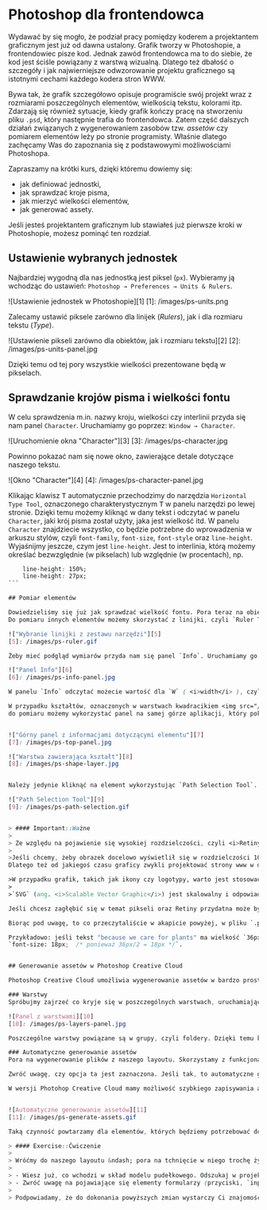 # Photoshop dla frontendowca

Wydawać by się mogło, że podział pracy pomiędzy koderem a projektantem graficznym jest już od dawna ustalony. Grafik tworzy w Photoshopie, a frontendowiec pisze kod. Jednak zawód frontendowca ma to do siebie, że kod jest ściśle powiązany z warstwą wizualną. Dlatego też dbałość o szczegóły i jak najwierniejsze odwzorowanie projektu graficznego są istotnymi cechami każdego kodera stron WWW.

Bywa tak, że grafik szczegółowo opisuje programiście swój projekt wraz z rozmiarami poszczególnych elementów, wielkością tekstu, kolorami itp. Zdarzają się również sytuacje, kiedy grafik kończy pracę na stworzeniu pliku `.psd`, który następnie trafia do frontendowca. Zatem część dalszych działań związanych z wygenerowaniem zasobów tzw. <i>assetów</i> czy pomiarem elementów leży po stronie programisty. Właśnie dlatego zachęcamy Was do zapoznania się z podstawowymi możliwościami Photoshopa.

Zapraszamy na krótki kurs, dzięki któremu dowiemy się:
<ul>
	<li>jak definiować jednostki,</li>
	<li>jak sprawdzać kroje pisma,</li>
	<li>jak mierzyć wielkości elementów,</li>
	<li>jak generować assety.</li>
</ul>

Jeśli jesteś projektantem graficznym lub stawiałeś już pierwsze kroki w Photoshopie, możesz pominąć ten rozdział.

## Ustawienie wybranych jednostek

Najbardziej wygodną dla nas jednostką jest piksel (`px`).
Wybieramy ją wchodząc do ustawień: `Photoshop → Preferences → Units & Rulers`.


![Ustawienie jednostek w Photoshopie][1]
[1]: /images/ps-units.png

Zalecamy ustawić piksele zarówno dla linijek (<i>Rulers</i>), jak i dla rozmiaru tekstu (<i>Type</i>).

![Ustawienie pikseli zarówno dla obiektów, jak i rozmiaru tekstu][2]
[2]: /images/ps-units-panel.jpg

Dzięki temu od tej pory wszystkie wielkości prezentowane będą w pikselach.

## Sprawdzanie krojów pisma i wielkości fontu

W celu sprawdzenia m.in. nazwy kroju, wielkości czy interlinii przyda się nam panel `Character`. Uruchamiamy go poprzez: `Window → Character`.

![Uruchomienie okna "Character"][3]
[3]: /images/ps-character.jpg

Powinno pokazać nam się nowe okno, zawierające detale dotyczące naszego tekstu.

![Okno "Character"][4]
[4]: /images/ps-character-panel.jpg

Klikając klawisz <kbd>T</kbd> automatycznie przechodzimy do narzędzia `Horizontal Type Tool`, oznaczonego charakterystycznym <kbd>T</kbd> w panelu narzędzi po lewej stronie.
Dzięki temu możemy kliknąć w dany tekst i odczytać w panelu `Character`, jaki krój pisma został użyty, jaka jest wielkość itd.
W panelu `Character` znajdziecie wszystko, co będzie potrzebne do wprowadzenia w arkuszu stylów, czyli `font-family`, `font-size`, `font-style` oraz `line-height`.
Wyjaśnijmy jeszcze, czym jest `line-height`. Jest to interlinia, którą możemy określać bezwzględnie (w pikselach) lub względnie (w procentach), np.

````css
	line-height: 150%;
	line-height: 27px;
```

## Pomiar elementów

Dowiedzieliśmy się już jak sprawdzać wielkość fontu. Pora teraz na obiekty – kontenery, ramki, obrazki.
Do pomiaru innych elementów możemy skorzystać z linijki, czyli `Ruler Tool`, która znajduje się w panelu z narzędziami.

!["Wybranie linijki z zestawu narzędzi"][5]
[5]: /images/ps-ruler.gif

Żeby mieć podgląd wymiarów przyda nam się panel `Info`. Uruchamiamy go poprzez: `Window → Info`.

!["Panel Info"][6]
[6]: /images/ps-info-panel.jpg

W panelu `Info` odczytać możecie wartość dla `W` ( <i>width</i> ), czyli szerokości, oraz `H` ( <i>height</i> ), czyli wysokości.

W przypadku kształtów, oznaczonych w warstwach kwadracikiem <img src="/images/ps-shape.jpg" style="width: 200px; display: inline-block; vertical-align: middle;" />,
do pomiaru możemy wykorzystać panel na samej górze aplikacji, który pokazuje m.in jaki kolor wypełnienia, obramowania oraz wysokość (H) i szerokość (W) ma dany element.


!["Górny panel z informacjami dotyczącymi elementu"][7]
[7]: /images/ps-top-panel.jpg

!["Warstwa zawierająca kształt"][8]
[8]: /images/ps-shape-layer.jpg


Należy jedynie kliknąć na element wykorzystując `Path Selection Tool`.

!["Path Selection Tool"][9]
[9]: /images/ps-path-selection.gif


> #### Important::Ważne
>
> Ze względu na pojawienie się wysokiej rozdzielczości, czyli <i>Retiny</i>, w komputerach Mac grafiki zaczęto przygotowywać w "podwójnej gęstości". Na czym to polega?
>
>Jeśli chcemy, żeby obrazek docelowo wyświetlił się w rozdzielczości 100x100 pikseli, to plik który przygotowujemy "pod Retinę" powinien mieć wymiary 200x200 pikseli, zatem dwukrotnie większą wysokość i szerokość.
Dlatego też od jakiegoś czasu graficy zwykli projektować strony www w dwukrotnie większej rozdzielczości. Dzięki temu bez problemu można przygotować assety w dwóch rozmiarach: @2x (oznaczenie dla Retiny) oraz normalnych rozmiarach 1:1.

>W przypadku grafik, takich jak ikony czy logotypy, warto jest stosować pliki wektorowe. Najlepszym formatem wektorowym przyjaznym środowisku webowemu jest format `SVG`.
>
>`SVG` (ang. <i>Scalable Vector Graphic</i>) jest skalowalny i odpowiada naszym potrzebom w temacie responsywności, o której być może już słyszeliście. Dzięki temu możemy zwiększać wymiary obrazka bez utraty jakości w odróżnieniu np. od plików `JPG`.

Jeśli chcesz zagłębić się w temat pikseli oraz Retiny przydatna może być lektura <a href="https://www.smashingmagazine.com/2012/08/towards-retina-web/" target="_blank">artykułu na Smashing Magazine</a>.

Biorąc pod uwagę, to co przeczytaliście w akapicie powyżej, w pliku `.psd`, który pobraliście w paczce z zasobami, wszystkie elementy oraz wielkość tekstów są dwukrotnie większe. Zatem jeśli będziecie sprawdzać rozmiary elementów i fontów, pamiętajcie o podzieleniu ich przez 2 przy przypisywaniu wartości w CSS.

Przykładowo: jeśli tekst "because we care for plants" ma wielkość `36px`, docelowo nadamy w pliku CSS wartość:
`font-size: 18px;  /* ponieważ 36px/2 = 18px */`.


## Generowanie assetów w Photoshop Creative Cloud

Photoshop Creative Cloud umożliwia wygenerowanie assetów w bardzo prosty i szybki sposób. Wszystko opiera się na <b>warstwach</b> (ang. <i>layers</i>). Zanim przejdziemy do szczegółów warto zajrzeć do zawartości pliku `.psd`. Z reguły każdy z elementów – zdjęcia, obiekty, teksty – są tworzone w oddzielnej warstwie. Umożliwia to łatwą modyfikację poszczególnych elementów, jak i późniejsze łatwe zapisanie odseparowanych elementów na potrzeby zakodowania layoutu.

### Warstwy
Spróbujmy zajrzeć co kryje się w poszczególnych warstwach, uruchamiając panel warstw: `Window → Layers`

![Panel z warstwami][10]
[10]: /images/ps-layers-panel.jpg

Poszczególne warstwy powiązane są w grupy, czyli foldery. Dzięki temu każdy element strony pogrupowany jest według swojej przynależności do sekcji na stronie. Warto trzymać porządek i usunąć zbędne warstwy. Dzięki temu nie pogubimy się. Rozwijając grupy znajdziecie konkretne elementy.

### Automatyczne generowanie assetów
Pora na wygenerowanie plików z naszego layoutu. Skorzystamy z funkcjonalności, która zawarta jest w najnowszej wersji programu. Włączamy ją poprzez: `File → Generate → Image Assets`.

Zwróć uwagę, czy opcja ta jest zaznaczona. Jeśli tak, to automatyczne generowanie assetów na podstawie nazwy warstw jest włączone. Możemy zatem przejść do kolejnego kroku.

W wersji Photohop Creative Cloud mamy możliwość szybkiego zapisywania assetów z poziomu warstw. Wystarczy zmienić nazwę danej warstwy np. z `flower-2` na `flower-2.png`, wtedy w folderze, gdzie znajduje się nasz plik .psd, zostaną automatycznie wygenerowane assety z zadaną przez nas nazwą i rozszerzeniem. Assety są zapisywane w podfolderze `*-assets`. Sprawdźmy teraz, czy pojawił się tam plik z danym assetem.


![Automatyczne generowanie assetów][11]
[11]: /images/ps-generate-assets.gif

Taką czynność powtarzamy dla elementów, których będziemy potrzebować do zbudowania layoutu. Pamiętajcie, że CSS umożliwia stworzenie wielu obiektów takich jak ramki lub proste figury geometryczne, więc nie musimy zapisywać każdej z warstw do pliku. W przypadku Planty potrzebować będziemy jedynie zdjęć i ikon mediów społecznościowych.

> #### Exercise::Ćwiczenie
>
> Wróćmy do naszego layoutu &ndash; pora na tchnięcie w niego trochę życia i kolorów. Skorzystaj zatem z świeżo nabytej wiedzy i dokonaj następujących zmian na stronie:
>
> - Wiesz już, co wchodzi w skład modelu pudełkowego. Odszukaj w projekcie wszystkie elementy, które mogą potrzebować dodania ramki lub wypełnienia (<i>paddingu</i>).
> - Zwróć uwagę na pojawiające się elementy formularzy (przyciski, `input`y, `textarea`). Nadaj im wygląd zgodny z projektem.
>
> Podpowiadamy, że do dokonania powyższych zmian wystarczy Ci znajomość poznanych dotąd właściwości, czyli `color`, `background-color`, `border`, `padding`, `width`, `height`. Jeśli czujesz się komfortowo używając Photoshopa, możesz pobrać tam wartości kolorów oraz poszczególnych wymiarów.
